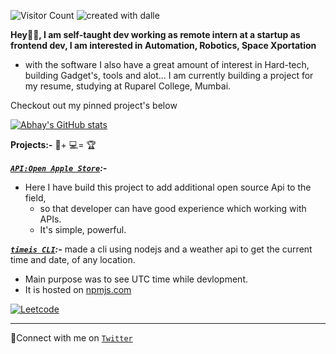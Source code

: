 

![Visitor Count](https://profile-counter.glitch.me/theabhayprajapati/count.svg)
![created with dalle](https://firebasestorage.googleapis.com/v0/b/insta3rdtry.appspot.com/o/posts%2FCGJTgpZBhJyzof2NxXXl%2Fimage?alt=media&token=e5b22f3c-b584-488f-a444-96f7d7ed056d "@createwithDalle")


**Hey👋🏻, I am self-taught dev working as remote intern at a startup as frontend dev, I am interested in Automation, Robotics, Space Xportation**

- with the software I also have a great amount of interest in Hard-tech, building Gadget's, tools and alot...
I am currently building a project for my resume, studying at Ruparel College, Mumbai.

Checkout out my pinned project's below

[![Abhay's GitHub stats](https://github-readme-stats.vercel.app/api?username=theabhayprajapati)](https://github.com/anuraghazra/github-readme-stats&show_icons=true)

**Projects:-** 🧠+ 💻= 🏆

***[`API:Open Apple Store`](https://oas.vercel.app/):-***

- Here I have build this project to add additional open source Api to the field,
  - so that developer can have good experience which working with APIs.
  - It's simple, powerful.

***[`timeis CLI`](https://npmjs.com/timeis/):-***
made a cli using nodejs and a weather api to get the current time and date, of any location.

- Main purpose was to see UTC time while devlopment.
- It is hosted on [npmjs.com](https://npmjs.com/timeis)

 [![Leetcode](https://img.shields.io/badge/Leetcode-776,517-orange)](https://leetcode.com/abhayprajapati/)

******

🤝Connect with me on [`Twitter`](https://www.twitter.com/AbhayPrajapati_)
